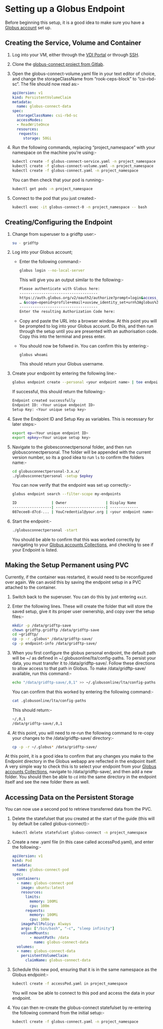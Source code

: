 # Setting up a Globus Endpoint

Before beginning this setup, it is a good idea to make sure you have a [Globus account](https://app.globus.org) set up.  

## Creating the Service, Volume and Container

1. Log into your VM, either through the [VDI Portal](https://eidf-vdi.epcc.ed.ac.uk/vdi) or through [SSH](https://epcced.github.io/eidf-docs/access/ssh/).  

2. Clone the [globus-connect project from Gitlab](https://gitlab.nrp-nautilus.io/prp/globus-connect.git).  

3. Open the globus-connect-volume.yaml file in your text editor of choice, and change the storageClassName from “rook-ceps-block” to “csi-rbd-sc”.  The file should now read as:- 

    ``` yaml
    apiVersion: v1
    kind: PersistentVolumeClaim
    metadata:
      name: globus-connect-data
    spec:
      storageClassName: csi-rbd-sc
      accessModes:
      - ReadWriteOnce
      resources:
       requests:
         storage: 50Gi
    ```

4. Run the following commands, replacing “project_namespace” with your namespace on the machine you’re using:- 

    ``` bash
    kubectl create -f globus-connect-service.yaml -n project_namespace
    kubectl create -f globus-connect-volume.yaml -n project_namespace
    kubectl create -f globus-connect.yaml -n project_namespace
    ```
    You can then check that your pod is running:- 

    ``` bash
    kubectl get pods -n project_namespace
    ```

5. Connect to the pod that you just created:- 

    ``` bash
    kubectl exec -it globus-connect-0 -n project_namespace -- bash
    ```

## Creating/Configuring the Endpoint

1. Change from superuser to a gridftp user:-

    ``` bash
    su - gridftp
    ```

2. Log into your Globus account;
    - Enter the following command:- 
        ``` bash
        globus login --no-local-server
        ```
        This will give you an output similar to the following:- 

        ``` bash
        Please authenticate with Globus here:
        ------------------------------------
        https://auth.globus.org/v2/oauth2/authorize?prompt=login&access_type=offline&state=_default&redirect_uri=https …
        … &scope=openid+profile+email+uuview_identity_set+urn%3Aglobus%3Aauth%3Ascope%3Atransfer.api.globus.org%3Aall
        ------------------------------------
        Enter the resulting Authorization Code here:
        ```

    - Copy and paste the URL into a browser window.  At this point you will be prompted to log into your Globus account.  Do this, and then run through the setup until you are presented with an authorisation code.  Copy this into the terminal and press enter.  

    - You should now be follwed in.  You can confirm this by entering:-
        ``` bash
        globus whoami
        ```
        This should return your Globus username.  

3. Create your endpoint by entering the following line:-  

    ``` bash
    globus endpoint create --personal <your endpoint name> | tee endpoint-info
    ```

    If successful, this should return the following:- 
    ``` bash
    Endpoint created successfully
    Endpoint ID: <Your unique endpoint ID>
    Setup Key: <Your unique setup key>
    ```

4. Save the Endpoint ID and Setup Key as variables.  This is necessary for later steps:-  

    ``` bash
    export ep=<Your unique endpoint ID>
    export epkey=<Your unique setup key>
    ```

5. Navigate to the globesconnectpersonal folder, and then run globusconnectpersonal.  The folder will be appended with the current version number, so its a good idea to run ```ls``` to confirm the folders name:-

    ``` bash
    cd globusconnectpersonal-3.x.x/
    ./globusconnectpersonal -setup $epkey
    ```

    You can now verify that the endpoint was set up correctly:- 

    ``` bash
    globus endpoint search --filter-scope my-endpoints

    ID                | Owner                  | Display Name 
    ------------------| -----------------------| -------------
    087ecee8-d7cd-... | YouCredential@your.org | <your endpoint name>
    ```

6. Start the endpoint:- 

    ``` bash
    ./globusconnectpersonal -start
    ```

    You should be able to confirm that this was worked correctly by navigating to your [Globus accounts Collections](https://app.globus.org/file-manager/collections), and checking to see if your Endpoint is listed.  


## Making the Setup Permanent using PVC

Currently, if the container was restarted, it would need to be reconfigured over again.  We can avoid this by saving the endpoint setup in a PVC attached to the container.  

1. Switch back to the superuser.  You can do this by just entering ```exit```.  

2. Enter the following lines.  These will create the folder that will store the saved setup, give it its proper user ownership, and copy over the setup files:-

    ``` bash
    mkdir -p /data/gridftp-save
    chown gridftp.gridftp /data/gridftp-save
    cd ~gridftp/
    cp -p -r .globus* /data/gridftp-save/
    cp -p endpoint-info /data/gridftp-save/
    ```

3. When you first configure the globus personal endpoint, the default path will be ~/ as defined in ~/.globusonline/lta/config-paths.  To persist your data, you must transfer it to /data/gridftp-save/. Follow these directions to allow access to that path in Globus.  To make /data/gridftp-save/ available, run this command:-

    ``` bash
    echo "/data/gridftp-save/,0,1" >> ~/.globusonline/lta/config-paths
    ```
    You can confirm that this worked by entering the following command:- 
    
    ``` bash
    cat .globusonline/lta/config-paths
    ```
    
    This should return:- 

    ``` bash
    ~/,0,1
    /data/gridftp-save/,0,1
    ```


4. At this point, you will need to re-run the following command to re-copy your changes to the /data/gridftp-save/ directory:- 

    ``` bash
    cp -p -r ~/.globus* /data/gridftp-save/
    ```

At this point, it is a good idea to confirm that any changes you make to the Endpoint directory in the Globus webapp are reflected in the endpoint itself.  A very simple way to check this is to select your endpoint from your [Globus accounts Collections](https://app.globus.org/file-manager/collections), navigate to /data/gridftp-save/, and then add a new folder.  You should then be able to ```cd``` into the same directory in the endpoint itself and see the new folder there as well.  

## Accessing Data on the Persistent Storage

You can now use a second pod to retrieve transferred data from the PVC.  

1. Delete the statefulset that you created at the start of the guide (this will by default be called globus-connect):-

    ``` bash
    kubectl delete statefulset globus-connect -n project_namespace
    ```

2. Create a new .yaml file (in this case called accessPod.yaml), and enter the following:-

    ``` yaml
    apiVersion: v1
    kind: Pod
    metadata:
      name: globus-connect-pod
    spec:
      containers:
      - name: globus-connect-pod
        image: ubuntu:latest
        resources:
          limits:
            memory: 100Mi
            cpu: 100m
          requests:
            memory: 100Mi
            cpu: 100m
        imagePullPolicy: Always
        args: ["/bin/bash", "-c", "sleep infinity"]
        volumeMounts:
            - mountPath: /data
              name: globus-connect-data
      volumes:
      - name: globus-connect-data
        persistentVolumeClaim:
          claimName: globus-connect-data
    ```

3. Schedule this new pod, ensuring that it is in the same namespace as the Globus endpoint:- 

    ``` bash
    kubectl create -f accessPod.yaml in project_namespace
    ```

    You will now be able to connect to this pod and access the data in your endpoint.  

4. You can then re-create the globus-connect statefulset by re-entering the following command from the initial setup:-  

    ``` bash
    kubectl create -f globus-connect.yaml -n project_namespace
    ```